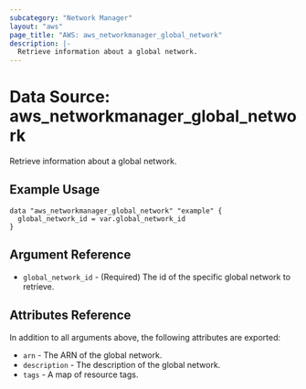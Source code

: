 ```yaml
---
subcategory: "Network Manager"
layout: "aws"
page_title: "AWS: aws_networkmanager_global_network"
description: |-
  Retrieve information about a global network.
---
```


# Data Source: aws_networkmanager_global_network

Retrieve information about a global network.

## Example Usage

```hcl
data "aws_networkmanager_global_network" "example" {
  global_network_id = var.global_network_id
}
```

## Argument Reference

* `global_network_id` - (Required) The id of the specific global network to retrieve.

## Attributes Reference

In addition to all arguments above, the following attributes are exported:

* `arn` - The ARN of the global network.
* `description` - The description of the global network.
* `tags` - A map of resource tags.